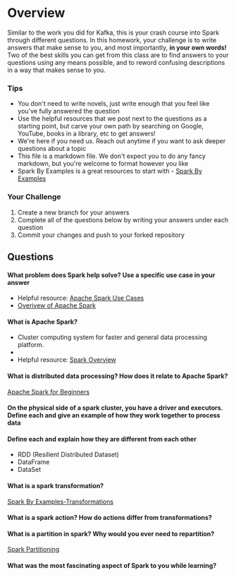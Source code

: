 # Overview

Similar to the work you did for Kafka, this is your crash course into Spark through different questions. In this homework, your
challenge is to write answers that make sense to you, and most importantly, **in your own words!**
Two of the best skills you can get from this class are to find answers to your questions using any means possible, and to
reword confusing descriptions in a way that makes sense to you. 

### Tips
* You don't need to write novels, just write enough that you feel like you've fully answered the question
* Use the helpful resources that we post next to the questions as a starting point, but carve your own path by searching on Google, YouTube, books in a library, etc to get answers!
* We're here if you need us. Reach out anytime if you want to ask deeper questions about a topic 
* This file is a markdown file. We don't expect you to do any fancy markdown, but you're welcome to format however you like
* Spark By Examples is a great resources to start with - [Spark By Examples](https://sparkbyexamples.com/)

### Your Challenge
1. Create a new branch for your answers 
2. Complete all of the questions below by writing your answers under each question
3. Commit your changes and push to your forked repository

## Questions
#### What problem does Spark help solve? Use a specific use case in your answer 
* Helpful resource: [Apache Spark Use Cases](https://www.toptal.com/spark/introduction-to-apache-spark)
* [Overivew of Apache Spark](https://www.youtube.com/watch?v=znBa13Earms&t=42s)

#### What is Apache Spark?
* Cluster computing system for faster and general data processing platform.
* 
* Helpful resource: [Spark Overview](https://www.youtube.com/watch?v=ymtq8yjmD9I) 

#### What is distributed data processing? How does it relate to Apache Spark?  
[Apache Spark for Beginners](https://medium.com/@aristo_alex/apache-spark-for-beginners-d3b3791e259e)

#### On the physical side of a spark cluster, you have a driver and executors. Define each and give an example of how they work together to process data

#### Define each and explain how they are different from each other 
* RDD (Resilient Distributed Dataset)
* DataFrame
* DataSet

#### What is a spark transformation?
[Spark By Examples-Transformations](https://sparkbyexamples.com/apache-spark-rdd/spark-rdd-transformations/)

#### What is a spark action? How do actions differ from transformations? 

#### What is a partition in spark? Why would you ever need to repartition? 
[Spark Partitioning](https://sparkbyexamples.com/spark/spark-repartition-vs-coalesce/)

#### What was the most fascinating aspect of Spark to you while learning? 
